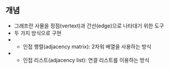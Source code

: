 ## 개념
- 그래프란 사물을 정점(vertext)과 간선(edge)으로 나타대기 위한 도구
- 두 가지 방식으로 구현
- - 인접 행렬(adjacency matrix): 2차워 배열을 사용하는 방식
- - 인접 리스트(adjacency list): 연결 리스트를 이용하는 방식
